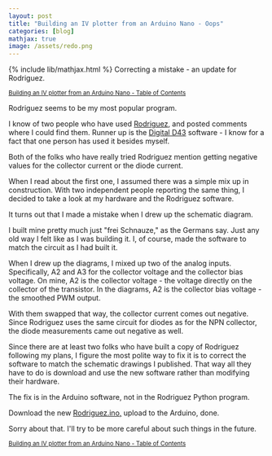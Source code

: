 ```yaml
---
layout: post
title: "Building an IV plotter from an Arduino Nano - Oops"
categories: [blog]
mathjax: true
image: /assets/redo.png
---
```

{% include lib/mathjax.html %}
Correcting a mistake - an update for Rodriguez.

<sub>[Building an IV plotter from an Arduino Nano - Table of Contents](iv-1-toc)</sub>

Rodriguez seems to be my most popular program.

I know of two people who have used [Rodriguez](https://github.com/JosephEoff/Rodriguez), and posted comments where I could find them.  Runner up is the [Digital D43](https://github.com/JosephEoff/D43) software - I know for a fact that one person has used it besides myself.

Both of the folks who have really tried Rodriguez mention getting negative values for the collector current or the diode current.

When I read about the first one, I assumed there was a simple mix up in construction.  With two independent people reporting the same thing, I decided to take a look at my hardware and the Rodriguez software.

It turns out that I made a mistake when I drew up the schematic diagram.

I built mine pretty much just "frei Schnauze," as the Germans say.  Just any old way I felt like as I was building it.  I, of course, made the software to match the circuit as I had built it.

When I drew up the diagrams, I mixed up two of the analog inputs.  Specifically, A2 and A3 for the collector voltage and the collector bias voltage.  On mine, A2 is the collector voltage - the voltage directly on the collector of the transistor.  In the diagrams, A2 is the collector bias voltage - the smoothed PWM output.

With them swapped that way, the collector current comes out negative.  Since Rodriguez uses the same circuit for diodes as for the NPN collector, the diode measurements came out negative as well.

Since there are at least two folks who have built a copy of Rodriguez following my plans, I figure the most polite way to fix it is to correct the software to match the schematic drawings I published.  That way all they have to do is download and use the new software rather than modifying their hardware.

The fix is in the Arduino software, not in the Rodriguez Python program.

Download the new [Rodriguez.ino,](https://github.com/JosephEoff/Rodriguez) upload to the Arduino, done.

Sorry about that.  I'll try to be more careful about such things in the future.

<sub>[Building an IV plotter from an Arduino Nano - Table of Contents](iv-1-toc)</sub>
